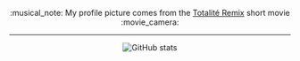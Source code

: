 <!--
**tbouffard/tbouffard** is a ✨ _special_ ✨ repository because its `README.md` (this file) appears on your GitHub profile.

Here are some ideas to get you started:

- 🔭 I’m currently working on ...
- 🌱 I’m currently learning ...
- 👯 I’m looking to collaborate on ...
- 🤔 I’m looking for help with ...
- 💬 Ask me about ...
- 📫 How to reach me: ...
- 😄 Pronouns: ...
- ⚡ Fun fact: ...

### Hi there 👋

-->

<p align="center">
  :musical_note: My profile picture comes from the <a href="http://www.johanna-vaude.com/totalite-remix/">Totalité Remix</a> short movie :movie_camera:
</p>

<hr />

<p align="center">
 <img src="https://github-readme-stats.vercel.app/api?username=tbouffard&show_icons=true&hide=stars" align="center" alt="GitHub stats" />
</p>
<p/>



<!-- &theme=tokyonight  -->
<!--
[![Top Langs](https://github-readme-stats.vercel.app/api/top-langs/?username=tbouffard&layout=compact&langs_count=10)](https://github.com/anuraghazra/github-readme-stats)
-->
